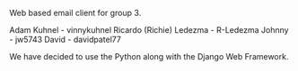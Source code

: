 Web based email client for group 3.

Adam Kuhnel - vinnykuhnel
Ricardo (Richie) Ledezma - R-Ledezma
Johnny - jw5743
David - davidpatel77

We have decided to use the Python along with the Django Web Framework.


